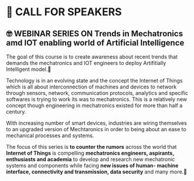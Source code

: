 # :wave: CALL FOR SPEAKERS 

## 🤓 WEBINAR SERIES ON Trends in Mechatronics  amd IOT enabling world of Artificial Intelligence

The goal of this course is to create awareness about recent trends that demands the mechatronics and IOT engineers to deploy Artifitially Intelligent model.🚀

Technology is in an evolving state and the concept the Internet of Things which is all about interconnection of machines and devices to network through sensors, network, communication protocols, analytics and specific softwares is trying to work its was to mechatronics. This is a relatively new concept though engineering in mechatronics existed for more than half a century.

With increasing number of smart devices, industries are wiring themselves to an upgraded version of Mechtaronics in order  to being about an ease to mechanical processes and systems.

The focus of this series is **to counter the rumors** across the world that **Internet of Things** is compelling **mechatronics engineers, aspirants, enthusiasts and academia** to develop and research new mechatronic systems and components while facing **new issues of  human- machine interface, connectivity and transmission, data security** and many more.🚀





